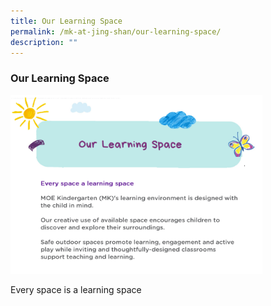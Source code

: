 ```yaml
---
title: Our Learning Space
permalink: /mk-at-jing-shan/our-learning-space/
description: ""
---
```

### Our Learning Space
 

<img style="width:80%" src="/images/learningspace.png">



Every space is a learning space